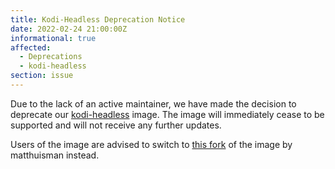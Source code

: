 ```yaml
---
title: Kodi-Headless Deprecation Notice
date: 2022-02-24 21:00:00Z
informational: true
affected:
  - Deprecations
  - kodi-headless
section: issue
---
```


Due to the lack of an active maintainer, we have made the decision to deprecate our [kodi-headless](https://github.com/linuxserver/docker-kodi-headless) image. The image will immediately cease to be supported and will not receive any further updates.

Users of the image are advised to switch to [this fork](https://github.com/matthuisman/docker-kodi-headless) of the image by matthuisman instead.
